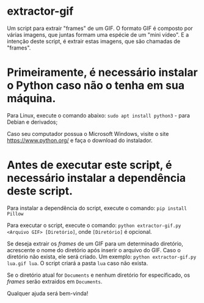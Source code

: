 # extractor-gif
Um script para extrair "frames" de um GIF.
O formato GIF é composto por várias imagens, que juntas formam uma espécie de um "mini vídeo". E a intenção deste script, é extrair estas imagens, que são chamadas de "frames".

# Primeiramente, é necessário instalar o Python caso não o tenha em sua máquina.
Para Linux, execute o comando abaixo:
`sudo apt install python3` - para Debian e derivados;

Caso seu computador possua o Microsoft Windows, visite o site https://www.python.org/ e faça o download do instalador.

# Antes de executar este script, é necessário instalar a dependência deste script.
Para instalar a dependência do script, execute o comando:
`pip install Pillow` 

Para executar o script, execute o comando:
`python extractor-gif.py <Arquivo GIF> [Diretório]`, onde `[Diretório]` é opcional.

Se deseja extrair os *frames* de um GIF para um determinado diretório, acrescente o nome do diretório após inserir o arquivo do GIF. Caso o diretório não exista, ele será criado. Um exemplo: `python extractor-gif.py lua.gif lua`. O script criará a pasta `lua` caso não exista.

Se o diretório atual for `Documents` e nenhum diretório for específicado, os *frames* serão extraidos em `Documents`.

Qualquer ajuda será bem-vinda! 
